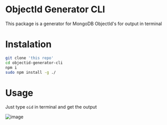 # ObjectId Generator CLI

This package is a generator for MongoDB ObjectId's for output in terminal

# Instalation

```sh
git clone 'this repo'
cd objectid-generator-cli
npm i
sudo npm install -g ./
```

# Usage

Just type `oid` in terminal and get the output

![image](https://user-images.githubusercontent.com/31391753/162239526-07ab194b-0fc0-46aa-9b53-7aa1e7496157.png)
